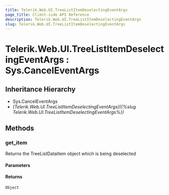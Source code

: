 ```yaml
---
title: Telerik.Web.UI.TreeListItemDeselectingEventArgs
page_title: Client-side API Reference
description: Telerik.Web.UI.TreeListItemDeselectingEventArgs
slug: Telerik.Web.UI.TreeListItemDeselectingEventArgs
---
```


# Telerik.Web.UI.TreeListItemDeselectingEventArgs : Sys.CancelEventArgs

## Inheritance Hierarchy

* Sys.CancelEventArgs
* *[Telerik.Web.UI.TreeListItemDeselectingEventArgs]({%slug Telerik.Web.UI.TreeListItemDeselectingEventArgs%})*


## Methods

### get_item

Returns the TreeListDataItem object which is being deselected 

#### Parameters

#### Returns

`Object`

